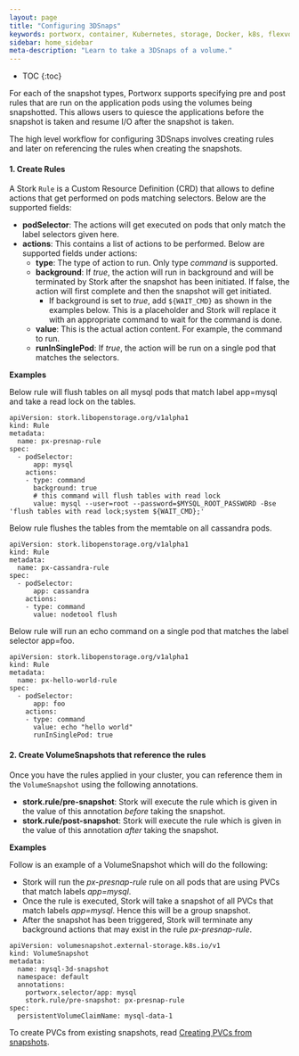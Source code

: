 ```yaml
---
layout: page
title: "Configuring 3DSnaps"
keywords: portworx, container, Kubernetes, storage, Docker, k8s, flexvol, pv, persistent disk, snapshots, stork, clones
sidebar: home_sidebar
meta-description: "Learn to take a 3DSnaps of a volume."
---
```


* TOC
{:toc}


For each of the snapshot types, Portworx supports specifying pre and post rules that are run on the application pods using the volumes being snapshotted. This allows users to quiesce the applications before the snapshot is taken and resume I/O after the snapshot is taken.

The high level workflow for configuring 3DSnaps involves creating rules and later on referencing the rules when creating the snapshots.

#### 1. Create Rules

A Stork `Rule` is a Custom Resource Definition (CRD) that allows to define actions that get performed on pods matching selectors. Below are the supported fields:

* **podSelector**: The actions will get executed on pods that only match the label selectors given here. 
* **actions**: This contains a list of actions to be performed. Below are supported fields under actions:
    * **type**: The type of action to run. Only type _command_ is supported.
    * **background**: If _true_, the action will run in background and will be terminated by Stork after the snapshot has been initiated. If false, the action will first complete and then the snapshot will get initiated.
      * If background is set to _true_, add `${WAIT_CMD}` as shown in the examples below. This is a placeholder and Stork will replace it with an appropriate command to wait for the command is done.
    * **value**: This is the actual action content. For example, the command to run.
    * **runInSinglePod**: If _true_, the action will be run on a single pod that matches the selectors.

**Examples**

Below rule will flush tables on all mysql pods that match label app=mysql and take a read lock on the tables.
```
apiVersion: stork.libopenstorage.org/v1alpha1
kind: Rule
metadata:
  name: px-presnap-rule
spec:
  - podSelector:
      app: mysql
    actions:
    - type: command
      background: true
      # this command will flush tables with read lock
      value: mysql --user=root --password=$MYSQL_ROOT_PASSWORD -Bse 'flush tables with read lock;system ${WAIT_CMD};'
```

Below rule flushes the tables from the memtable on all cassandra pods.
```
apiVersion: stork.libopenstorage.org/v1alpha1
kind: Rule
metadata:
  name: px-cassandra-rule
spec:
  - podSelector:
      app: cassandra
    actions:
    - type: command
      value: nodetool flush
```


Below rule will run an echo command on a single pod that matches the label selector app=foo.
```
apiVersion: stork.libopenstorage.org/v1alpha1
kind: Rule
metadata:
  name: px-hello-world-rule
spec:
  - podSelector:
      app: foo
    actions:
    - type: command
      value: echo "hello world"
      runInSinglePod: true
```

#### 2. Create VolumeSnapshots that reference the rules

Once you have the rules applied in your cluster, you can reference them in the `VolumeSnapshot` using the following annotations.

* __stork.rule/pre-snapshot__: Stork will execute the rule which is given in the value of this annotation _before_ taking the snapshot.
* __stork.rule/post-snapshot__: Stork will execute the rule which is given in the value of this annotation _after_ taking the snapshot.

**Examples**

Follow is an example of a VolumeSnapshot which will do the following:

* Stork will run the _px-presnap-rule_ rule on all pods that are using PVCs that match labels _app=mysql_.
* Once the rule is executed, Stork will take a snapshot of all PVCs that match labels _app=mysql_. Hence this will be a group snapshot.
* After the snapshot has been triggered, Stork will terminate any background actions that may exist in the rule _px-presnap-rule_.

```
apiVersion: volumesnapshot.external-storage.k8s.io/v1
kind: VolumeSnapshot
metadata:
  name: mysql-3d-snapshot
  namespace: default
  annotations:
    portworx.selector/app: mysql
    stork.rule/pre-snapshot: px-presnap-rule
spec:
  persistentVolumeClaimName: mysql-data-1
```

To create PVCs from existing snapshots, read [Creating PVCs from snapshots](/scheduler/kubernetes/snaps-local.html#pvc-from-snap).